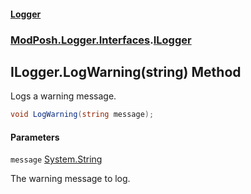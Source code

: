 #### [Logger](index.md 'index')
### [ModPosh.Logger.Interfaces](ModPosh.Logger.Interfaces.md 'ModPosh.Logger.Interfaces').[ILogger](ModPosh.Logger.Interfaces.ILogger.md 'ModPosh.Logger.Interfaces.ILogger')

## ILogger.LogWarning(string) Method

Logs a warning message.

```csharp
void LogWarning(string message);
```
#### Parameters

<a name='ModPosh.Logger.Interfaces.ILogger.LogWarning(string).message'></a>

`message` [System.String](https://docs.microsoft.com/en-us/dotnet/api/System.String 'System.String')

The warning message to log.